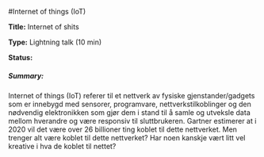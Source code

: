 #Internet of things (IoT)

**Title:** Internet of shits

**Type:** Lightning talk (10 min)

**Status:**

##### Summary:
Internet of things (IoT) referer til et nettverk av fysiske gjenstander/gadgets som er innebygd med sensorer, programvare, nettverkstilkoblinger og den nødvendig elektronikken som gjør dem i stand til å samle og utveksle data mellom hverandre og være responsiv til sluttbrukeren. Gartner estimerer at i 2020 vil det være over 26 billioner ting koblet til dette nettverket. Men trenger alt være koblet til dette nettverket? Har noen kanskje vært litt vel kreative i hva de koblet til nettet?
